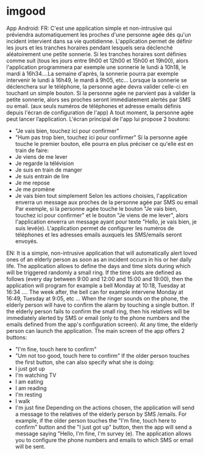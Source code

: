# imgood
App Android:
FR:
C'est une application simple et non-intrusive qui préviendra automatiquement les proches d'une personne agée dés qu'un incident intervient dans sa vie quotidienne.
L'application permet de définir les jours et les tranches horaires pendant lesquels sera déclenché aléatoirement une petite sonnerie. Si les tranches horaires sont définies comme suit (tous les jours entre 9h00 et 12h00 et 15h00 et 19h00), alors l'application programmera par exemple une sonnerie le lundi à 10h18, le mardi à 16h34....La semaine d'après, la sonnerie pourra par exemple intervenir le lundi à 16h49, le mardi à 9h05, etc...
Lorsque la sonnerie se déclenchera sur le téléphone, la personne agée devra valider celle-ci en touchant un simple bouton.
Si la personne agée ne parvient pas à valider la petite sonnerie, alors ses proches seront immédiatement alertés par SMS ou email. (aux seuls numéros de téléphones et adresse emails définis depuis l'écran de configuration de l'app) 
A tout moment, la personne agée peut lancer l’application.
L'écran principal de l'app lui propose 2 boutons:
- "Je vais bien, touchez ici pour confirmer"
- "Hum pas trop bien, touchez ici pour confirmer"
Si la personne agée touche le premier bouton, elle pourra en plus préciser ce qu'elle est en train de faire:
- Je viens de me lever
- Je regarde la télévision
- Je suis en train de manger
- Je suis entrain de lire
- Je me repose
- Je me promène
- Je vais bien tout simplement
Selon les actions choisies, l'application enverra un message aux proches de la personne agée par SMS ou email Par exemple, si la personne agée touche le bouton "Je vais bien, touchez ici pour confirmer" et le bouton "Je viens de me lever", alors l'application enverra un message ayant pour texte "Hello, je vais bien, je suis levé(e).
L'application permet de configurer les numéros de téléphones et les adresses emails auxquels les SMS/emails seront envoyés. 


EN:
It is a simple, non-intrusive application that will automatically alert loved ones of an elderly person as soon as an incident occurs in his or her daily life.
The application allows to define the days and time slots during which will be triggered randomly a small ring. If the time slots are defined as follows (every day between 9:00 and 12:00 and 15:00 and 19:00), then the application will program for example a bell Monday at 10:18, Tuesday at 16:34 .... The week after, the bell can for example intervene Monday at 16:49, Tuesday at 9:05, etc ...
When the ringer sounds on the phone, the elderly person will have to confirm the alarm by touching a single button.
If the elderly person fails to confirm the small ring, then his relatives will be immediately alerted by SMS or email (only to the phone numbers and the emails defined from the app's configuration screen).
At any time, the elderly person can launch the application.
The main screen of the app offers 2 buttons:
- "I'm fine, touch here to confirm"
- "Um not too good, touch here to confirm"
If the older person touches the first button, she can also specify what she is doing:
- I just got up
- I'm watching TV
- I am eating
- I am reading
- I'm resting
- I walk
- I'm just fine
Depending on the actions chosen, the application will send a message to the relatives of the elderly person by SMS /emails. For example, if the older person touches the "I'm fine, touch here to confirm" button and the "I just got up" button, then the app will send a message saying "Hello, I'm fine, I'm survey (e).
The application allows you to configure the phone numbers and emails to which SMS or email will be sent.
